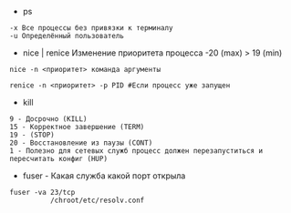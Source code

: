 - ps
```
-x Все процессы без привязки к терминалу
-u Определённый пользователь
```

- nice | renice Изменение приоритета процесса -20 (max) > 19 (min)
```
nice -n <приоритет> команда аргументы

renice -n <приоритет> -р PID #Если процесс уже запущен
```

- kill
```
9 - Досрочно (KILL)
15 - Корректное завершение (TERM)
19 - (STOP)
20 - Восстановление из паузы (CONT)
1 - Полезно для сетевых служб процесс должен перезапуститься и пересчитать конфиг (HUP)
```

- fuser - Какая служба какой порт открыла
```
fuser -va 23/tcp
          /chroot/etc/resolv.conf
```
